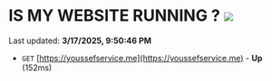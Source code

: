 # IS MY WEBSITE RUNNING ? [![](https://img.shields.io/static/v1?label=Sponsor&message=%E2%9D%A4&logo=GitHub&color=%23fe8e86)](https://github.com/sponsors/Youssef-Lehmam)

Last updated: **3/17/2025, 9:50:46 PM**

- `GET` [https://youssefservice.me](https://youssefservice.me) - **Up** (152ms)
